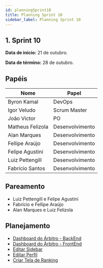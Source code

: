 ```yaml
---
id: planningSprint10
title: Planning Sprint 10
sidebar_label: Planning Sprint 10
---
```


## 1. Sprint 10


**Data de início:** 21 de outubro.

**Data de término:** 28 de outubro.

## Papéis

|Nome|Papel|
|----|----|
|Byron Kamal|DevOps|
|Igor Veludo |Scrum Master|
|João Victor|PO|
|Matheus Felizola|Desenvolvimento|
|Alan Marques|Desenvolvimento|
|Fellipe Araújo|Desenvolvimento|
|Felipe Agustini|Desenvolvimento|
|Luiz Pettengill|Desenvolvimento|
|Fabrício Santos|Desenvolvimento|

## Pareamento
- Luiz Pettengill e Felipe Agustini
- Fabrício e Fellipe Araújo
- Alan Marques e Luiz Felizola

## Planejamento
- [Dashboard do Árbitro - BackEnd](https://github.com/fga-eps-mds/2019.2-Gymnasteg-Wiki/issues/115)
- [Dashboard do Árbitro - FrontEnd](https://github.com/fga-eps-mds/2019.2-Gymnasteg-Wiki/issues/114)
- [Editar Sidebar](https://github.com/fga-eps-mds/2019.2-Gymnasteg-Wiki/issues/118)
- [Editar Perfil](https://github.com/fga-eps-mds/2019.2-Gymnasteg-Wiki/issues/47)
- [Criar Tela de Ranking](https://github.com/fga-eps-mds/2019.2-Gymnasteg-Wiki/issues/45)
